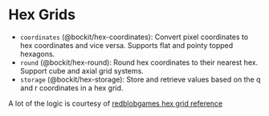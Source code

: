 Hex Grids
=========

- `coordinates` (@bockit/hex-coordinates): Convert pixel coordinates to hex coordinates and vice versa. Supports flat and pointy topped hexagons.
- `round` (@bockit/hex-round): Round hex coordinates to their nearest hex. Support cube and axial grid systems.
- `storage` (@bockit/hex-storage): Store and retrieve values based on the q and r coordinates in a hex grid.

A lot of the logic is courtesy of [redblobgames hex grid reference][rbghex]

[rbghex]: http://www.redblobgames.com/grids/hexagons/#rounding
